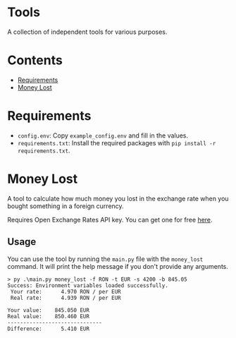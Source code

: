 # Tools
A collection of independent tools for various purposes.

# Contents
- [Requirements](#requirements)
- [Money Lost](#money-lost)

# Requirements
- `config.env`: Copy `example_config.env` and fill in the values.
- `requirements.txt`: Install the required packages with `pip install -r requirements.txt`.

# Money Lost
A tool to calculate how much money you lost in the exchange rate when you bought something in a foreign currency.

Requires Open Exchange Rates API key. You can get one for free [here](https://openexchangerates.org/signup/free).

## Usage
You can use the tool by running the `main.py` file with the `money_lost` command.
It will print the help message if you don't provide any arguments.
```commandline
> py .\main.py money_lost -f RON -t EUR -s 4200 -b 845.05
Success: Environment variables loaded successfully.
 Your rate:      4.970 RON / per EUR
 Real rate:      4.939 RON / per EUR

Your value:    845.050 EUR
Real value:    850.460 EUR
------------------------------
Difference:      5.410 EUR
```
